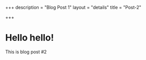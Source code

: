 +++
description = "Blog Post 1"
layout = "details"
title = "Post-2"

+++
# Hello hello!

This is blog post #2